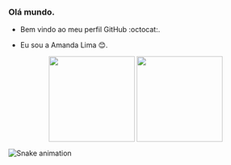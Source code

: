  
   ### Olá mundo. 

- Bem vindo ao meu perfil GitHub  :octocat:.

- Eu sou a Amanda Lima 😊.



<div>

<div align ="center" >

<img height ="170em" align ="center" src = "https://github-readme-stats.vercel.app/api?username=LimaAmanda&show_icons=true&theme=synthwave"/> 


<img height ="170em" align ="center" src ="https://github-readme-stats.vercel.app/api/top-langs/?username=limaAmanda&&layout=compact&hide=shell&theme=dark"/>
</div>


</div>

![Snake animation](https://github.com/LimaAmanda/LimaAmanda/blob/output/github-contribution-grid-snake.svg)

